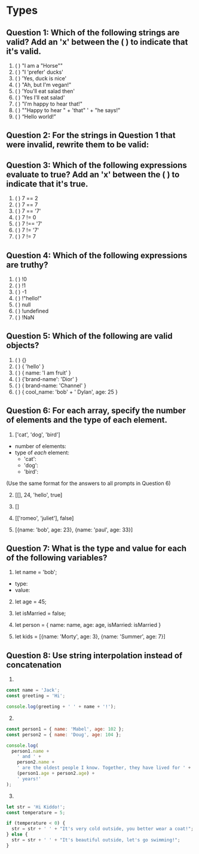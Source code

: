 # Types

## Question 1: Which of the following strings are valid? Add an 'x' between the ( ) to indicate that it's valid.

1. ( ) "I am a "Horse""
2. ( ) "I 'prefer' ducks'
3. ( ) 'Yes, duck is nice'
4. ( ) "Ah, but I\'m vegan!"
5. ( ) 'You'll eat salad then'
6. ( ) 'Yes I\'ll eat salad'
7. ( ) "I'm happy to hear that!"
8. ( ) "\"Happy to hear " + 'that" ' + "he says!"
9. ( ) “Hello world!”

## Question 2: For the strings in Question 1 that were invalid, rewrite them to be valid:

## Question 3: Which of the following expressions evaluate to true? Add an 'x' between the ( ) to indicate that it's true.

1. ( ) 7 == 2
2. ( ) 7 == 7
3. ( ) 7 == '7'
4. ( ) 7 != 0
5. ( ) 7 !== '7'
6. ( ) 7 != '7'
7. ( ) 7 != 7

## Question 4: Which of the following expressions are truthy?

1. ( ) !0
2. ( ) !1
3. ( ) -1
4. ( ) !"hello!"
5. ( ) null
6. ( ) !undefined
7. ( ) !NaN

## Question 5: Which of the following are valid objects?

1. ( ) {}
2. ( ) { 'hello' }
3. ( ) { name: 'I am fruit' }
4. ( ) {'brand-name': 'Dior' }
5. ( ) { brand-name: 'Channel' }
6. ( ) { cool_name: 'bob' + ' Dylan', age: 25 }

## Question 6: For each array, specify the number of elements and the type of each element.

1. ['cat', 'dog', 'bird']

- number of elements:
- type of _each_ element:
  - 'cat':
  - 'dog':
  - 'bird':

(Use the same format for the answers to all prompts in Question 6)

2. [[], 24, 'hello', true]

3. []

4. [['romeo', 'juliet'], false]

5. [{name: 'bob', age: 23}, {name: 'paul', age: 33}]

## Question 7: What is the type and value for each of the following variables?

1. let name = 'bob';

- type:
- value:

2. let age = 45;

3. let isMarried = false;

4. let person = { name: name, age: age, isMarried: isMarried }

5. let kids = [{name: 'Morty', age: 3}, {name: 'Summer', age: 7}]

## Question 8: Use string interpolation instead of concatenation

1.

```js
const name = 'Jack';
const greeting = 'Hi';

console.log(greeting + ' ' + name + '!');
```

2.

```js
const person1 = { name: 'Mabel', age: 102 };
const person2 = { name: 'Doug', age: 104 };

console.log(
  person1.name +
    ' and ' +
    person2.name +
    ' are the oldest people I know. Together, they have lived for ' +
    (person1.age + person2.age) +
    ' years!'
);
```

3.

```js
let str = 'Hi Kiddo!';
const temperature = 5;

if (temperature < 0) {
  str = str + ' ' + "It's very cold outside, you better wear a coat!";
} else {
  str = str + ' ' + "It's beautiful outside, let's go swimming!";
}
```
